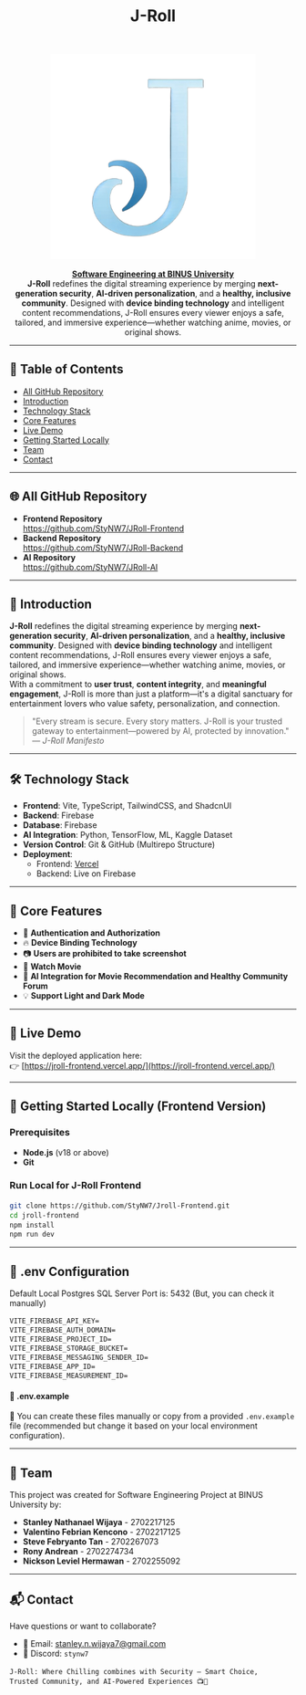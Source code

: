 <h1 align="center"> J-Roll </h1> <br>
<p align="center">
  <a href="">
    <img alt="J-Roll" title="J-Roll" src="./img/logo.png" width="360px">
  </a>
</p>

<p align="center">
  <a href="#"><b>Software Engineering at BINUS University</b></a>
  <br>
  <b>J-Roll</b> redefines the digital streaming experience by merging <b>next-generation security</b>, <b>AI-driven personalization</b>, and a <b>healthy, inclusive community</b>. Designed with <b>device binding technology</b> and intelligent content recommendations, J-Roll ensures every viewer enjoys a safe, tailored, and immersive experience—whether watching anime, movies, or original shows.
</p>

---

## 📃 Table of Contents
- [All GitHub Repository](#🌐-all-github-repository)
- [Introduction](#🌟-introduction)
- [Technology Stack](#🛠️-technology-stack)
- [Core Features](#🧩-core-features)
- [Live Demo](#🚀-live-demo)
- [Getting Started Locally](#🧰-getting-started-locally-frontend-version)
- [Team](#👥-team)
- [Contact](#📬-contact)


---

## 🌐 All GitHub Repository

<ul>
    <li><b>Frontend Repository</b></li>
    <a href="https://github.com/StyNW7/JRoll-Frontend">https://github.com/StyNW7/JRoll-Frontend</a>
    <li><b>Backend Repository</b></li>
    <a href="https://github.com/StyNW7/JRoll-Backend">https://github.com/StyNW7/JRoll-Backend</a>
    <li><b>AI Repository</b></li>
    <a href="https://github.com/StyNW7/JRoll-AI">https://github.com/StyNW7/JRoll-AI</a>
</ul>

---


## 🌟 Introduction
<b>J-Roll</b> redefines the digital streaming experience by merging <b>next-generation security</b>, <b>AI-driven personalization</b>, and a <b>healthy, inclusive community</b>. Designed with <b>device binding technology</b> and intelligent content recommendations, J-Roll ensures every viewer enjoys a safe, tailored, and immersive experience—whether watching anime, movies, or original shows.
<br>
With a commitment to <b>user trust</b>, <b>content integrity</b>, and <b>meaningful engagement</b>, J-Roll is more than just a platform—it's a digital sanctuary for entertainment lovers who value safety, personalization, and connection.
> "Every stream is secure. Every story matters. J-Roll is your trusted gateway to entertainment—powered by AI, protected by innovation."
> — *J-Roll Manifesto*

---

## 🛠️ Technology Stack
- **Frontend**: Vite, TypeScript, TailwindCSS, and ShadcnUI
- **Backend**: Firebase
- **Database**: Firebase
- **AI Integration**: Python, TensorFlow, ML, Kaggle Dataset
- **Version Control**: Git & GitHub (Multirepo Structure)
- **Deployment**:
  - Frontend: [Vercel](https://vercel.com)
  - Backend: Live on Firebase

---

## 🧩 Core Features

- 🔏 **Authentication and Authorization**
- 🔥 **Device Binding Technology**
- 📷 **Users are prohibited to take screenshot**
- 🎥 **Watch Movie**
- 🤖 **AI Integration for Movie Recommendation and Healthy Community Forum**
- 💡 **Support Light and Dark Mode**

---

## 🚀 Live Demo
Visit the deployed application here:
<br>
👉 [https://jroll-frontend.vercel.app/](https://jroll-frontend.vercel.app/)

---

## 🧰 Getting Started Locally (Frontend Version)

### Prerequisites
- **Node.js** (v18 or above)
- **Git**

### Run Local for J-Roll Frontend
```bash
git clone https://github.com/StyNW7/Jroll-Frontend.git
cd jroll-frontend
npm install
npm run dev
```

---

## 🔐 .env Configuration

Default Local Postgres SQL Server Port is: 5432 (But, you can check it manually)
```
VITE_FIREBASE_API_KEY=
VITE_FIREBASE_AUTH_DOMAIN=
VITE_FIREBASE_PROJECT_ID=
VITE_FIREBASE_STORAGE_BUCKET=
VITE_FIREBASE_MESSAGING_SENDER_ID=
VITE_FIREBASE_APP_ID=
VITE_FIREBASE_MEASUREMENT_ID=
```

#### 🫙 .env.example

📌 You can create these files manually or copy from a provided `.env.example` file (recommended but change it based on your local environment configuration).

---

## 👥 Team
This project was created for Software Engineering Project at BINUS University by:

- **Stanley Nathanael Wijaya** - 2702217125
- **Valentino Febrian Kencono** - 2702217125
- **Steve Febryanto Tan** - 2702267073
- **Rony Andrean** - 2702274734
- **Nickson Leviel Hermawan** - 2702255092

---

## 📬 Contact
Have questions or want to collaborate?

- 📧 Email: stanley.n.wijaya7@gmail.com
- 💬 Discord: `stynw7`

<code>J-Roll: Where Chilling combines with Security – Smart Choice, Trusted Community, and AI-Powered Experiences 📺🔐</code>